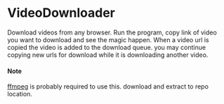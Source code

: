 # VideoDownloader
Download videos from any browser. Run the program, copy link of video you want to download and see the magic happen. When a video url is copied the video is added to the download queue. you may continue copying new urls for download while it is downloading another video.

#### Note
[ffmpeg](https://github.com/BtbN/FFmpeg-Builds/releases) is probably required to use this. download and extract to repo location.
